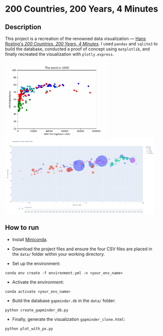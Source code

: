 # 200 Countries, 200 Years, 4 Minutes

## Description
This project is a recreation of the renowned data visualization &mdash; [Hans Rosling's *200 Countries, 200 Years, 4 Minutes*](https://youtu.be/jbkSRLYSojo?si=J721nOUK5bfS5ugY). I used `pandas` and `sqlite3` to build the database, conducted a proof of concept using `matplotlib`, and finally recreated the visualization with `plotly.express`. 

<img src="gapminder.gif" alt="gapminder gif" height="250"><img src="gapminder.png" alt="gapminder png" height="250">

## How to run
- Install [Miniconda](https://youtu.be/jbkSRLYSojo?si=J721nOUK5bfS5ugY). 

- Download the project files and ensure the four CSV files are placed in the `data/` folder within your working directory.

- Set up the environment:
```shell
conda env create -f environment.yml -n <your_env_name>
```

- Activate the environment: 
```shell
conda activate <your_env_name>
```

- Build the database `gapminder.db` in the `data/` folder:
```shell
python create_gapminder_db.py
```

- Finally, generate the visualization `gapminder_clone.html`:
```shell
python plot_with_px.py
```
